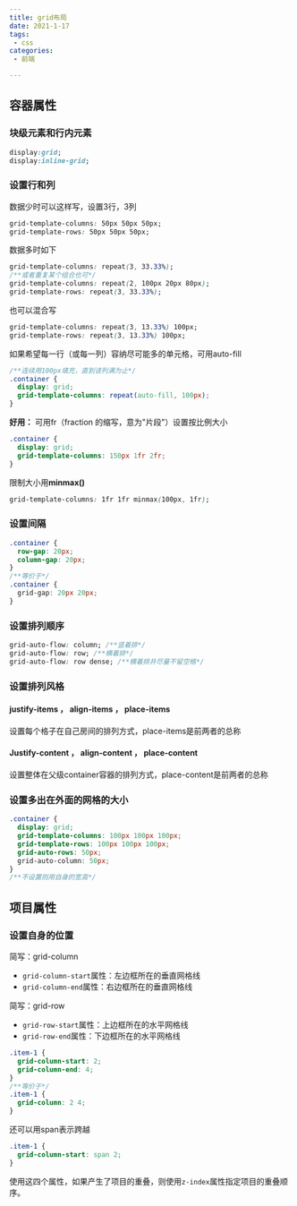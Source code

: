 ```yaml
---
title: grid布局
date: 2021-1-17
tags:
 - css
categories:
 - 前端

---
```


## 容器属性

### 块级元素和行内元素

```css
display:grid;
display:inline-grid;
```

### 设置行和列

数据少时可以这样写，设置3行，3列

```css
grid-template-columns: 50px 50px 50px;
grid-template-rows: 50px 50px 50px;
```

数据多时如下

```css
grid-template-columns: repeat(3, 33.33%);
/**或者重复某个组合也可*/ 
grid-template-columns: repeat(2, 100px 20px 80px);
grid-template-rows: repeat(3, 33.33%);
```

也可以混合写

```css
grid-template-columns: repeat(3, 13.33%) 100px;
grid-template-rows: repeat(3, 13.33%) 100px;
```

如果希望每一行（或每一列）容纳尽可能多的单元格，可用auto-fill

```css
/**连续用100px填充，直到该列满为止*/
.container {
  display: grid;
  grid-template-columns: repeat(auto-fill, 100px);
}
```

**好用：** 可用fr（fraction 的缩写，意为"片段"）设置按比例大小

```css
.container {
  display: grid;
  grid-template-columns: 150px 1fr 2fr;
}
```

限制大小用**minmax()**

```css
grid-template-columns: 1fr 1fr minmax(100px, 1fr);
```

### 设置间隔

```css
.container {
  row-gap: 20px;
  column-gap: 20px;
}
/**等价于*/
.container {
  grid-gap: 20px 20px;
}
```

### 设置排列顺序

```css
grid-auto-flow: column; /**竖着排*/
grid-auto-flow: row; /**横着排*/
grid-auto-flow: row dense; /**横着排并尽量不留空格*/
```

### 设置排列风格

#### justify-items ， align-items ， place-items 

设置每个格子在自己房间的排列方式，place-items是前两者的总称

#### Justify-content ， align-content ， place-content 

设置整体在父级container容器的排列方式，place-content是前两者的总称

### 设置多出在外面的网格的大小

```css
.container {
  display: grid;
  grid-template-columns: 100px 100px 100px;
  grid-template-rows: 100px 100px 100px;
  grid-auto-rows: 50px; 
  grid-auto-column: 50px; 
}
/**不设置则用自身的宽高*/
```



## 项目属性

### 设置自身的位置

简写：grid-column

- `grid-column-start`属性：左边框所在的垂直网格线
- `grid-column-end`属性：右边框所在的垂直网格线

简写：grid-row

- `grid-row-start`属性：上边框所在的水平网格线
- `grid-row-end`属性：下边框所在的水平网格线

```css
.item-1 {
  grid-column-start: 2;
  grid-column-end: 4;
}
/**等价于*/
.item-1 {
  grid-column: 2 4;
}
```

还可以用span表示跨越

```css
.item-1 {
  grid-column-start: span 2;
}
```

使用这四个属性，如果产生了项目的重叠，则使用`z-index`属性指定项目的重叠顺序。

